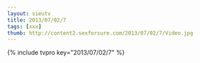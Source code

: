 ```yaml
--- 
layout: sieutv
title: 2013/07/02/7
tags: [xxx]
thumb: http://content2.sexforsure.com/2013/07/02/7/Video.jpg
---
```

{% include tvpro key="2013/07/02/7" %} 
